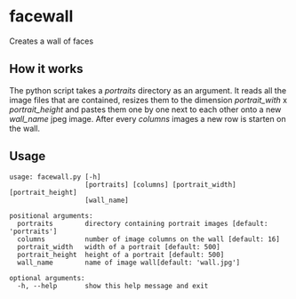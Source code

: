 # facewall
Creates a wall of faces

## How it works
The python script takes a _portraits_ directory as an argument.
It reads all the image files that are contained, resizes them to the dimension
_portrait_with_ x _portrait_height_ and pastes them one by one next to each other
onto a new _wall_name_ jpeg image. After every _columns_ images a new
row is starten on the wall.

## Usage
```
usage: facewall.py [-h]
                   [portraits] [columns] [portrait_width] [portrait_height]
                   [wall_name]

positional arguments:
  portraits        directory containing portrait images [default: 'portraits']
  columns          number of image columns on the wall [default: 16]
  portrait_width   width of a portrait [default: 500]
  portrait_height  height of a portrait [default: 500]
  wall_name        name of image wall[default: 'wall.jpg']

optional arguments:
  -h, --help       show this help message and exit
```
